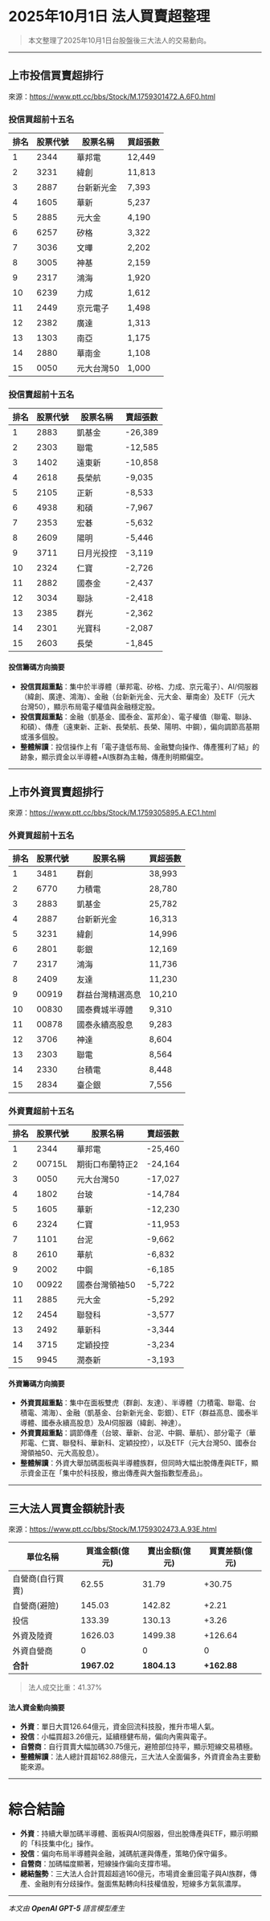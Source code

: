 # 2025年10月1日 法人買賣超整理

>本文整理了2025年10月1日台股盤後三大法人的交易動向。

---

## 上市投信買賣超排行
來源：<https://www.ptt.cc/bbs/Stock/M.1759301472.A.6F0.html>

### 投信買超前十五名
| 排名 | 股票代號 | 股票名稱   | 買超張數 |
|------|----------|------------|----------|
| 1    | 2344     | 華邦電     | 12,449   |
| 2    | 3231     | 緯創       | 11,813   |
| 3    | 2887     | 台新新光金 | 7,393    |
| 4    | 1605     | 華新       | 5,237    |
| 5    | 2885     | 元大金     | 4,190    |
| 6    | 6257     | 矽格       | 3,322    |
| 7    | 3036     | 文曄       | 2,202    |
| 8    | 3005     | 神基       | 2,159    |
| 9    | 2317     | 鴻海       | 1,920    |
| 10   | 6239     | 力成       | 1,612    |
| 11   | 2449     | 京元電子   | 1,498    |
| 12   | 2382     | 廣達       | 1,313    |
| 13   | 1303     | 南亞       | 1,175    |
| 14   | 2880     | 華南金     | 1,108    |
| 15   | 0050     | 元大台灣50 | 1,000    |

### 投信賣超前十五名
| 排名 | 股票代號 | 股票名稱   | 賣超張數 |
|------|----------|------------|----------|
| 1    | 2883     | 凱基金     | -26,389  |
| 2    | 2303     | 聯電       | -12,585  |
| 3    | 1402     | 遠東新     | -10,858  |
| 4    | 2618     | 長榮航     | -9,035   |
| 5    | 2105     | 正新       | -8,533   |
| 6    | 4938     | 和碩       | -7,967   |
| 7    | 2353     | 宏碁       | -5,632   |
| 8    | 2609     | 陽明       | -5,446   |
| 9    | 3711     | 日月光投控 | -3,119   |
| 10   | 2324     | 仁寶       | -2,726   |
| 11   | 2882     | 國泰金     | -2,437   |
| 12   | 3034     | 聯詠       | -2,418   |
| 13   | 2385     | 群光       | -2,362   |
| 14   | 2301     | 光寶科     | -2,087   |
| 15   | 2603     | 長榮       | -1,845   |

#### 投信籌碼方向摘要
- **投信買超重點**：集中於半導體（華邦電、矽格、力成、京元電子）、AI/伺服器（緯創、廣達、鴻海）、金融（台新新光金、元大金、華南金）及ETF（元大台灣50），顯示布局電子權值與金融穩定股。
- **投信賣超重點**：金融（凱基金、國泰金、富邦金）、電子權值（聯電、聯詠、和碩）、傳產（遠東新、正新、長榮航、長榮、陽明、中鋼），偏向調節高基期或漲多個股。
- **整體解讀**：投信操作上有「電子逢低布局、金融雙向操作、傳產獲利了結」的跡象，顯示資金以半導體+AI族群為主軸，傳產則明顯偏空。

---

## 上市外資買賣超排行
來源：<https://www.ptt.cc/bbs/Stock/M.1759305895.A.EC1.html>

### 外資買超前十五名
| 排名 | 股票代號 | 股票名稱   | 買超張數 |
|------|----------|------------|----------|
| 1    | 3481     | 群創       | 38,993   |
| 2    | 6770     | 力積電     | 28,780   |
| 3    | 2883     | 凱基金     | 25,782   |
| 4    | 2887     | 台新新光金 | 16,313   |
| 5    | 3231     | 緯創       | 14,996   |
| 6    | 2801     | 彰銀       | 12,169   |
| 7    | 2317     | 鴻海       | 11,736   |
| 8    | 2409     | 友達       | 11,230   |
| 9    | 00919    | 群益台灣精選高息 | 10,210 |
| 10   | 00830    | 國泰費城半導體 | 9,310  |
| 11   | 00878    | 國泰永續高股息 | 9,283  |
| 12   | 3706     | 神達       | 8,604    |
| 13   | 2303     | 聯電       | 8,564    |
| 14   | 2330     | 台積電     | 8,448    |
| 15   | 2834     | 臺企銀     | 7,556    |

### 外資賣超前十五名
| 排名 | 股票代號 | 股票名稱   | 賣超張數 |
|------|----------|------------|----------|
| 1    | 2344     | 華邦電     | -25,460  |
| 2    | 00715L   | 期街口布蘭特正2 | -24,164 |
| 3    | 0050     | 元大台灣50 | -17,027  |
| 4    | 1802     | 台玻       | -14,784  |
| 5    | 1605     | 華新       | -12,230  |
| 6    | 2324     | 仁寶       | -11,953  |
| 7    | 1101     | 台泥       | -9,662   |
| 8    | 2610     | 華航       | -6,832   |
| 9    | 2002     | 中鋼       | -6,185   |
| 10   | 00922    | 國泰台灣領袖50 | -5,722 |
| 11   | 2885     | 元大金     | -5,292   |
| 12   | 2454     | 聯發科     | -3,577   |
| 13   | 2492     | 華新科     | -3,344   |
| 14   | 3715     | 定穎投控   | -3,234   |
| 15   | 9945     | 潤泰新     | -3,193   |

#### 外資籌碼方向摘要
- **外資買超重點**：集中在面板雙虎（群創、友達）、半導體（力積電、聯電、台積電、鴻海）、金融（凱基金、台新新光金、彰銀）、ETF（群益高息、國泰半導體、國泰永續高股息）及AI伺服器（緯創、神達）。  
- **外資賣超重點**：調節傳產（台玻、華新、台泥、中鋼、華航）、部分電子（華邦電、仁寶、聯發科、華新科、定穎投控），以及ETF（元大台灣50、國泰台灣領袖50、元大高股息）。  
- **整體解讀**：外資大舉加碼面板與半導體族群，但同時大幅出脫傳產與ETF，顯示資金正在「集中於科技股，撤出傳產與大盤指數型產品」。

---

## 三大法人買賣金額統計表
來源：<https://www.ptt.cc/bbs/Stock/M.1759302473.A.93E.html>

| 單位名稱           | 買進金額(億元) | 賣出金額(億元) | 買賣差額(億元) |
|--------------------|----------------|----------------|----------------|
| 自營商(自行買賣)   | 62.55          | 31.79          | +30.75         |
| 自營商(避險)       | 145.03         | 142.82         | +2.21          |
| 投信               | 133.39         | 130.13         | +3.26          |
| 外資及陸資         | 1626.03        | 1499.38        | +126.64        |
| 外資自營商         | 0              | 0              | 0              |
| **合計**           | **1967.02**    | **1804.13**    | **+162.88**    |

> 法人成交比重：41.37%

#### 法人資金動向摘要
- **外資**：單日大買126.64億元，資金回流科技股，推升市場人氣。  
- **投信**：小幅買超3.26億元，延續穩健布局，偏向內需與電子。  
- **自營商**：自行買賣大幅加碼30.75億元，避險部位持平，顯示短線交易積極。  
- **整體解讀**：法人總計買超162.88億元，三大法人全面偏多，外資資金為主要動能來源。

---

# 綜合結論
- **外資**：持續大舉加碼半導體、面板與AI伺服器，但出脫傳產與ETF，顯示明顯的「科技集中化」操作。  
- **投信**：偏向布局半導體與金融，減碼航運與傳產，策略仍保守偏多。  
- **自營商**：加碼幅度顯著，短線操作偏向支撐市場。  
- **總結盤勢**：三大法人合計買超超過160億元，市場資金重回電子與AI族群，傳產、金融則有分歧操作。盤面焦點轉向科技權值股，短線多方氣氛濃厚。

---

*本文由 **OpenAI GPT-5** 語言模型產生*
